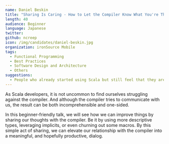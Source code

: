 ```yaml
---
name: Daniel Beskin
title: "Sharing Is Caring - How to Let the Compiler Know What You're Thinking"
length: 40
audience: Beginner
language: Japanese
twitter:
github: ncreep
icon: /img/candidates/daniel-beskin.jpg
organization: ironSource Mobile
tags:
  - Functional Programming
  - Best Practices
  - Software Design and Architecture
  - Others
suggestions:
  - People who already started using Scala but still feel that they are struggling against the compiler.
---
```

As Scala developers, it is not uncommon to find ourselves struggling against the compiler. And although the compiler tries to communicate with us, the result can be both incomprehensible and one-sided. 

In this beginner-friendly talk, we will see how we can improve things by sharing our thoughts with the compiler. Be it by using more descriptive types, leveraging implicits, or even churning out some macros. By this simple act of sharing, we can elevate our relationship with the compiler into a meaningful, and hopefully productive, dialog.
